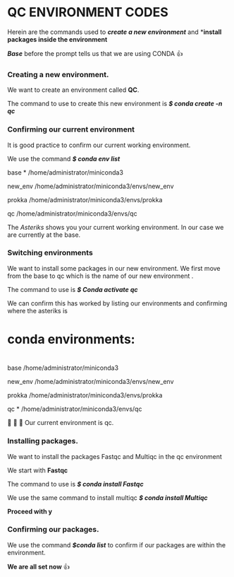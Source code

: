 # QC ENVIRONMENT CODES

Herein are the commands used to ***create a new environment*** and ***install packages inside the environment**

***Base*** before the prompt tells us that we are using CONDA :+1:

### Creating a new environment.

We want to create an environment called **QC**.

The command to use to create this new environment is ***$ conda create -n qc***

### Confirming our current environment

It is good practice to confirm our current working environment.

We use the command ***$ conda env list*** 

base                  *  /home/administrator/miniconda3

new_env                  /home/administrator/miniconda3/envs/new_env

prokka                   /home/administrator/miniconda3/envs/prokka

qc                       /home/administrator/miniconda3/envs/qc

The *Asteriks* shows you your current working environment. In our case we are currently at the base.

### Switching environments

We want to install some packages in our new environment. We first move from the base to qc which is the name of our new environment .

The command to use is ***$ Conda activate qc***

We can confirm this has worked by listing our environments and confirming where the asteriks is
# conda environments:
#
base                     /home/administrator/miniconda3


new_env                  /home/administrator/miniconda3/envs/new_env

prokka                   /home/administrator/miniconda3/envs/prokka


qc                    *  /home/administrator/miniconda3/envs/qc

👏 👏 👏 Our current environment is qc.

### Installing packages.

We want to install the packages Fastqc and Multiqc in the qc environment

We start with **Fastqc** 

The command to use is ***$ conda install Fastqc***

We use the same command to install multiqc ***$ conda install Multiqc***

 **Proceed with y**
### Confirming our packages. 
We use the command ***$conda list*** to confirm if our packages are within the environment.

**We are all set now** :+1:


